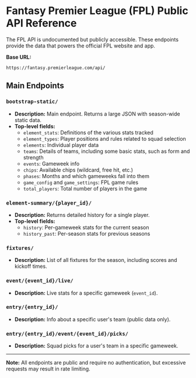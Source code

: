 # Fantasy Premier League (FPL) Public API Reference
The FPL API is undocumented but publicly accessible. These endpoints provide the data that powers the official FPL website and app.

**Base URL:**

    https://fantasy.premierleague.com/api/

## Main Endpoints

### `bootstrap-static/`
- **Description:** Main endpoint. Returns a large JSON with season-wide static data.
- **Top-level fields:**
  - `element_stats`: Definitions of the various stats tracked
  - `element_types`: Player positions and rules related to squad selection
  - `elements`: Individual player data
  - `teams`: Details of teams, including some basic stats, such as form and strength
  - `events`: Gameweek info
  - `chips`: Available chips (wildcard, free hit, etc.)
  - `phases`: Months and which gameweeks fall into them
  - `game_config` and `game_settings`: FPL game rules
  - `total_players`: Total number of players in the game

### `element-summary/{player_id}/`
- **Description:** Returns detailed history for a single player.
- **Top-level fields:**
  - `history`: Per-gameweek stats for the current season
  - `history_past`: Per-season stats for previous seasons

### `fixtures/`
- **Description:** List of all fixtures for the season, including scores and kickoff times.

### `event/{event_id}/live/`
- **Description:** Live stats for a specific gameweek (`event_id`).

### `entry/{entry_id}/`
- **Description:** Info about a specific user's team (public data only).

### `entry/{entry_id}/event/{event_id}/picks/`
- **Description:** Squad picks for a user's team in a specific gameweek.

---

**Note:**
All endpoints are public and require no authentication, but excessive requests may result in rate limiting.